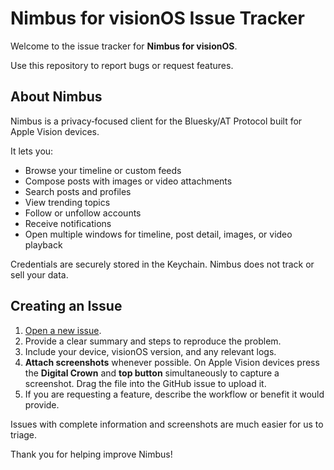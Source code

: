# Nimbus for visionOS Issue Tracker

Welcome to the issue tracker for **Nimbus for visionOS**. 

Use this repository to report bugs or request features.

## About Nimbus
Nimbus is a privacy‑focused client for the Bluesky/AT Protocol built for Apple Vision devices. 

It lets you:
- Browse your timeline or custom feeds
- Compose posts with images or video attachments
- Search posts and profiles
- View trending topics
- Follow or unfollow accounts
- Receive notifications
- Open multiple windows for timeline, post detail, images, or video playback

Credentials are securely stored in the Keychain. 
Nimbus does not track or sell your data.

## Creating an Issue
1. [Open a new issue](https://github.com/your-org/nimbus-vision-issues/issues/new).
2. Provide a clear summary and steps to reproduce the problem.
3. Include your device, visionOS version, and any relevant logs.
4. **Attach screenshots** whenever possible. On Apple Vision devices press the **Digital Crown** and **top button** simultaneously to capture a screenshot. Drag the file into the GitHub issue to upload it.
5. If you are requesting a feature, describe the workflow or benefit it would provide.

Issues with complete information and screenshots are much easier for us to triage. 

Thank you for helping improve Nimbus!
